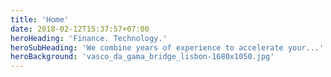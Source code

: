 ```yaml
---
title: 'Home'
date: 2018-02-12T15:37:57+07:00
heroHeading: 'Finance. Technology.'
heroSubHeading: 'We combine years of experience to accelerate your...'
heroBackground: 'vasco_da_gama_bridge_lisbon-1680x1050.jpg'
---
```

